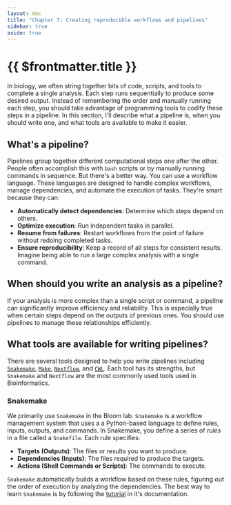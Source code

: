 ```yaml
---
layout: doc
title: "Chapter 7: Creating reproducible workflows and pipelines"
sidebar: true
aside: true
---
```


# {{ $frontmatter.title }}

In biology, we often string together bits of code, scripts, and tools to complete a single analysis. Each step runs sequentially to produce some desired output. Instead of remembering the order and manually running each step, you should take advantage of programming tools to codify these steps in a pipeline. In this section, I'll describe what a pipeline is, when you should write one, and what tools are available to make it easier.

## What's a pipeline?

Pipelines group together different computational steps one after the other. People often accomplish this with `bash` scripts or by manually running commands in sequence. But there's a better way. You can use a workflow language. These languages are designed to handle complex workflows, manage dependencies, and automate the execution of tasks. They're smart because they can:

- **Automatically detect dependencies**: Determine which steps depend on others.
- **Optimize execution**: Run independent tasks in parallel.
- **Resume from failures**: Restart workflows from the point of failure without redoing completed tasks.
- **Ensure reproducibility**: Keep a record of all steps for consistent results. Imagine being able to run a large complex analysis with a single command.

## When should you write an analysis as a pipeline?

If your analysis is more complex than a single script or command, a pipeline can significantly improve efficiency and reliability. This is especially true when certain steps depend on the outputs of previous ones. You should use pipelines to manage these relationships efficiently.

## What tools are available for writing pipelines?

There are several tools designed to help you write pipelines including [`Snakemake`](https://snakemake.readthedocs.io/en/stable/index.html), [`Make`](https://www.gnu.org/software/make/), [`Nextflow`](https://www.nextflow.io/), and [`CWL`](https://www.commonwl.org/). Each tool has its strengths, but `Snakemake` and `Nextflow` are the most commonly used tools used in Bioinformatics.

### Snakemake

We primarily use `Snakemake` in the Bloom lab. `Snakemake` is a workflow management system that uses a a Python-based language to define rules, inputs, outputs, and commands. In Snakemake, you define a series of _rules_ in a file called a `Snakefile`. Each rule specifies:

- **Targets (Outputs)**: The files or results you want to produce.
- **Dependencies (Inputs)**: The files required to produce the targets.
- **Actions (Shell Commands or Scripts)**: The commands to execute.

`Snakemake` automatically builds a workflow based on these rules, figuring out the order of execution by analyzing the dependencies. The best way to learn `Snakemake` is by following the [tutorial](https://snakemake.readthedocs.io/en/stable/tutorial/tutorial.html) in it's documentation.
